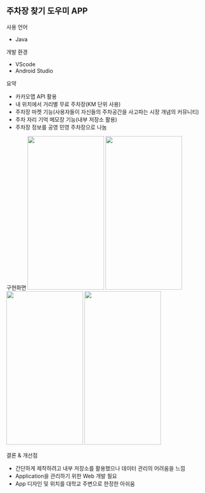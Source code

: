 ## 주차장 찾기 도우미 APP

사용 언어 
- Java

개발 환경 
- VScode 
- Android Studio

요약  
- 카카오맵 API 활용
- 내 위치에서 거리별 무료 주차장(KM 단위 사용)
- 주차장 마켓 기능(사용자들이 자신들의 주차공간을 사고파는 시장 개념의 커뮤니티)
- 주차 자리 기억 메모장 기능(내부 저장소 활용)
- 주차장 정보를 공영 민영 주차장으로 나눔
  
구현화면
<img src="https://github.com/lwonj/Find_Parking/assets/120168925/cdc5a41f-474f-482d-a427-0063cff7dbf2" width="200" height="400"/>
<img src="https://github.com/lwonj/Find_Parking/assets/120168925/766d3b00-238a-43e4-a5de-f3e61b81d60a" width="200" height="400"/>
<img src="https://github.com/lwonj/Find_Parking/assets/120168925/ef517edd-4385-44a7-b350-92d387a68450" width="200" height="400"/>
<img src="https://github.com/lwonj/Find_Parking/assets/120168925/f0918c20-2ccd-42fb-9404-e4a2ea61ceb9" width="200" height="400"/>


결론 & 개선점
- 간단하게 제작하려고 내부 저장소를 활용했으나 데이터 관리의 어려움을 느낌
- Application을 관리하기 위한 Web 개발 필요
- App 디자인 및 위치를 대학교 주변으로 한정한 아쉬움
